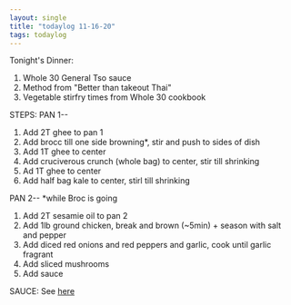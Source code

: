 ```yaml
---
layout: single
title: "todaylog 11-16-20"
tags: todaylog
---
```


Tonight's Dinner:
1. Whole 30 General Tso sauce
2. Method from "Better than takeout Thai"
3. Vegetable stirfry times from Whole 30 cookbook

STEPS:
PAN 1--
1. Add 2T ghee to pan 1
2. Add brocc till one side browning*, stir and push to sides of dish
3. Add 1T ghee to center
4. Add cruciverous crunch (whole bag) to center, stir till shrinking
5. Ad 1T ghee to center
6. Add half bag kale to center, stirl till shrinking

PAN 2--
*while Broc is going
1. Add 2T sesamie oil to pan 2
2. Add 1lb ground chicken, break and brown (~5min) + season with salt and pepper
3. Add diced red onions and red peppers and garlic, cook until garlic fragrant
4. Add sliced mushrooms
5. Add sauce

SAUCE:
See [here](https://fitmomjourney.com/whole30-general-tsos-chicken/)